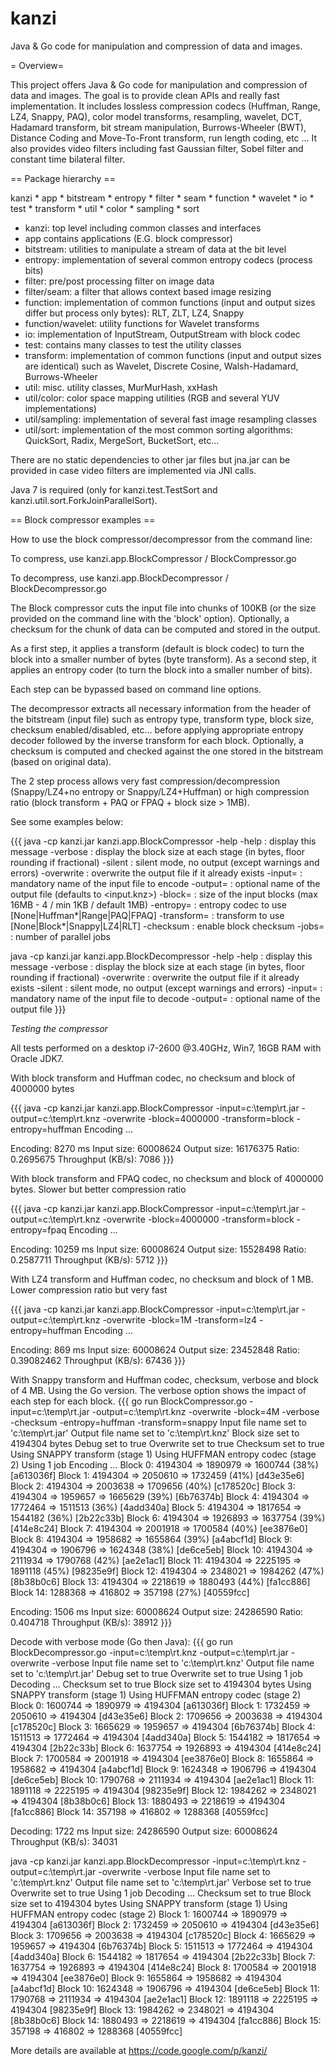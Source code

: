 kanzi
=====


Java &amp; Go code for manipulation and compression of data and images.



= Overview=

This project offers Java & Go code for manipulation and compression of data and images.
The goal is to provide clean APIs and really fast implementation.
It includes lossless compression codecs (Huffman, Range, LZ4, Snappy, PAQ), color model transforms, resampling, wavelet, DCT, Hadamard transform, bit stream manipulation, Burrows-Wheeler (BWT), Distance Coding and Move-To-Front transform, run length coding, etc ...
It also provides video filters including fast Gaussian filter, Sobel filter and constant time bilateral filter.

== Package hierarchy ==

kanzi
    * app
    * bitstream
    * entropy
    * filter
        * seam
    * function
        * wavelet
    * io
    * test
    * transform
    * util
        * color
        * sampling
        * sort
                      
                      
  * kanzi: top level including common classes and interfaces
  * app contains applications (E.G. block compressor)
  * bitstream: utilities to manipulate a stream of data at the bit level
  * entropy: implementation of several common entropy codecs (process bits)
  * filter: pre/post processing filter on image data
  * filter/seam: a filter that allows context based image resizing
  * function: implementation of common functions (input and output sizes differ but process only bytes): RLT, ZLT, LZ4, Snappy
  * function/wavelet: utility functions for Wavelet transforms
  * io: implementation of InputStream, OutputStream with block codec
  * test: contains many classes to test the utility classes
  * transform: implementation of common functions (input and output sizes are identical) such as Wavelet, Discrete Cosine, Walsh-Hadamard, Burrows-Wheeler
  * util: misc. utility classes, MurMurHash, xxHash           
  * util/color: color space mapping utilities (RGB and several YUV implementations)
  * util/sampling: implementation of several fast image resampling classes
  * util/sort: implementation of the most common sorting algorithms: QuickSort, Radix, MergeSort, BucketSort, etc...
           
There are no static dependencies to other jar files but jna.jar can be provided in case video filters are implemented via JNI calls.

Java 7 is required (only for kanzi.test.TestSort and kanzi.util.sort.ForkJoinParallelSort). 
           


== Block compressor examples ==

How to use the block compressor/decompressor from the command line:

To compress, use kanzi.app.BlockCompressor / BlockCompressor.go

To decompress, use kanzi.app.BlockDecompressor / BlockDecompressor.go

The Block compressor cuts the input file into chunks of 100KB (or the size provided on the command line with the 'block' option). Optionally, a checksum for the chunk of data can be computed and stored in the output.

As a first step, it applies a transform (default is block codec) to turn the block into a smaller number of bytes (byte transform). As a second step, it applies an entropy coder (to turn the block into a smaller number of bits).

Each step can be bypassed based on command line options. 

The decompressor extracts all necessary information from the header of the bitstream (input file) such as entropy type, transform type, block size, checksum enabled/disabled, etc... before applying appropriate entropy decoder followed by the inverse transform for each block. Optionally, a checksum is computed and checked against the one stored in the bitstream (based on original data).

The 2 step process allows very fast compression/decompression (Snappy/LZ4+no entropy or Snappy/LZ4+Huffman) or high compression ratio (block transform + PAQ or FPAQ + block size > 1MB). 

See some examples below:

{{{
java -cp kanzi.jar kanzi.app.BlockCompressor -help
-help                : display this message
-verbose             : display the block size at each stage (in bytes, floor rounding if fractional)
-silent              : silent mode, no output (except warnings and errors)
-overwrite           : overwrite the output file if it already exists
-input=<inputName>   : mandatory name of the input file to encode
-output=<outputName> : optional name of the output file (defaults to <input.knz>)
-block=<size>        : size of the input blocks (max 16MB - 4 / min 1KB / default 1MB)
-entropy=            : entropy codec to use [None|Huffman*|Range|PAQ|FPAQ]
-transform=          : transform to use [None|Block*|Snappy|LZ4|RLT]
-checksum            : enable block checksum
-jobs=<jobs>         : number of parallel jobs


java -cp kanzi.jar kanzi.app.BlockDecompressor -help
-help                : display this message
-verbose             : display the block size at each stage (in bytes, floor rounding if fractional)
-overwrite           : overwrite the output file if it already exists
-silent              : silent mode, no output (except warnings and errors)
-input=<inputName>   : mandatory name of the input file to decode
-output=<outputName> : optional name of the output file
}}}

*Testing the compressor*

All tests performed on a desktop i7-2600 @3.40GHz, Win7, 16GB RAM with Oracle JDK7.

With block transform and Huffman codec, no checksum and block of 4000000 bytes

{{{
java -cp kanzi.jar kanzi.app.BlockCompressor -input=c:\temp\rt.jar -output=c:\temp\rt.knz -overwrite -block=4000000 -transform=block -entropy=huffman
Encoding ...

Encoding:          8270 ms
Input size:        60008624
Output size:       16176375
Ratio:             0.2695675
Throughput (KB/s): 7086
}}}

With block transform and FPAQ codec, no checksum and block of 4000000 bytes. Slower but better compression ratio

{{{
java -cp kanzi.jar kanzi.app.BlockCompressor -input=c:\temp\rt.jar -output=c:\temp\rt.knz -overwrite -block=4000000 -transform=block -entropy=fpaq
Encoding ...

Encoding:          10259 ms
Input size:        60008624
Output size:       15528498
Ratio:             0.2587711
Throughput (KB/s): 5712
}}}

With LZ4 transform and Huffman codec, no checksum and block of 1 MB. Lower compression ratio but very fast

{{{
java -cp kanzi.jar kanzi.app.BlockCompressor -input=c:\temp\rt.jar -output=c:\temp\rt.knz -overwrite -block=1M -transform=lz4 -entropy=huffman
Encoding ...

Encoding:          869 ms
Input size:        60008624
Output size:       23452848
Ratio:             0.39082462
Throughput (KB/s): 67436
}}}

With Snappy transform and Huffman codec, checksum, verbose and block of 4 MB. Using the Go version. The verbose option shows the impact of each step for each block.
{{{
go run BlockCompressor.go -input=c:\temp\rt.jar -output=c:\temp\rt.knz -overwrite -block=4M -verbose -checksum -entropy=huffman -transform=snappy
Input file name set to 'c:\temp\rt.jar'
Output file name set to 'c:\temp\rt.knz'
Block size set to 4194304 bytes
Debug set to true
Overwrite set to true
Checksum set to true
Using SNAPPY transform (stage 1)
Using HUFFMAN entropy codec (stage 2)
Using 1 job
Encoding ...
Block 0: 4194304 => 1890979 => 1600744 (38%)  [a613036f]
Block 1: 4194304 => 2050610 => 1732459 (41%)  [d43e35e6]
Block 2: 4194304 => 2003638 => 1709656 (40%)  [c178520c]
Block 3: 4194304 => 1959657 => 1665629 (39%)  [6b76374b]
Block 4: 4194304 => 1772464 => 1511513 (36%)  [4add340a]
Block 5: 4194304 => 1817654 => 1544182 (36%)  [2b22c33b]
Block 6: 4194304 => 1926893 => 1637754 (39%)  [414e8c24]
Block 7: 4194304 => 2001918 => 1700584 (40%)  [ee3876e0]
Block 8: 4194304 => 1958682 => 1655864 (39%)  [a4abcf1d]
Block 9: 4194304 => 1906796 => 1624348 (38%)  [de6ce5eb]
Block 10: 4194304 => 2111934 => 1790768 (42%)  [ae2e1ac1]
Block 11: 4194304 => 2225195 => 1891118 (45%)  [98235e9f]
Block 12: 4194304 => 2348021 => 1984262 (47%)  [8b38b0c6]
Block 13: 4194304 => 2218619 => 1880493 (44%)  [fa1cc886]
Block 14: 1288368 => 416802 => 357198 (27%)  [40559fcc]

Encoding:          1506 ms
Input size:        60008624
Output size:       24286590
Ratio:             0.404718
Throughput (KB/s): 38912
}}}

Decode with verbose mode (Go then Java):
{{{
go run BlockDecompressor.go -input=c:\temp\rt.knz -output=c:\temp\rt.jar -overwrite -verbose
Input file name set to 'c:\temp\rt.knz'
Output file name set to 'c:\temp\rt.jar'
Debug set to true
Overwrite set to true
Using 1 job
Decoding ...
Checksum set to true
Block size set to 4194304 bytes
Using SNAPPY transform (stage 1)
Using HUFFMAN entropy codec (stage 2)
Block 0: 1600744 => 1890979 => 4194304  [a613036f]
Block 1: 1732459 => 2050610 => 4194304  [d43e35e6]
Block 2: 1709656 => 2003638 => 4194304  [c178520c]
Block 3: 1665629 => 1959657 => 4194304  [6b76374b]
Block 4: 1511513 => 1772464 => 4194304  [4add340a]
Block 5: 1544182 => 1817654 => 4194304  [2b22c33b]
Block 6: 1637754 => 1926893 => 4194304  [414e8c24]
Block 7: 1700584 => 2001918 => 4194304  [ee3876e0]
Block 8: 1655864 => 1958682 => 4194304  [a4abcf1d]
Block 9: 1624348 => 1906796 => 4194304  [de6ce5eb]
Block 10: 1790768 => 2111934 => 4194304  [ae2e1ac1]
Block 11: 1891118 => 2225195 => 4194304  [98235e9f]
Block 12: 1984262 => 2348021 => 4194304  [8b38b0c6]
Block 13: 1880493 => 2218619 => 4194304  [fa1cc886]
Block 14: 357198 => 416802 => 1288368  [40559fcc]

Decoding:          1722 ms
Input size:        24286590
Output size:       60008624
Throughput (KB/s): 34031

java -cp kanzi.jar kanzi.app.BlockDecompressor -input=c:\temp\rt.knz -output=c:\temp\rt.jar -overwrite -verbose 
Input file name set to 'c:\temp\rt.knz'
Output file name set to 'c:\temp\rt.jar'
Verbose set to true
Overwrite set to true
Using 1 job
Decoding ...
Checksum set to true
Block size set to 4194304 bytes
Using SNAPPY transform (stage 1)
Using HUFFMAN entropy codec (stage 2)
Block 1: 1600744 => 1890979 => 4194304  [a613036f]
Block 2: 1732459 => 2050610 => 4194304  [d43e35e6]
Block 3: 1709656 => 2003638 => 4194304  [c178520c]
Block 4: 1665629 => 1959657 => 4194304  [6b76374b]
Block 5: 1511513 => 1772464 => 4194304  [4add340a]
Block 6: 1544182 => 1817654 => 4194304  [2b22c33b]
Block 7: 1637754 => 1926893 => 4194304  [414e8c24]
Block 8: 1700584 => 2001918 => 4194304  [ee3876e0]
Block 9: 1655864 => 1958682 => 4194304  [a4abcf1d]
Block 10: 1624348 => 1906796 => 4194304  [de6ce5eb]
Block 11: 1790768 => 2111934 => 4194304  [ae2e1ac1]
Block 12: 1891118 => 2225195 => 4194304  [98235e9f]
Block 13: 1984262 => 2348021 => 4194304  [8b38b0c6]
Block 14: 1880493 => 2218619 => 4194304  [fa1cc886]
Block 15: 357198 => 416802 => 1288368  [40559fcc]



More details are available at https://code.google.com/p/kanzi/
